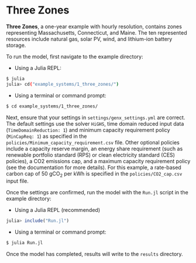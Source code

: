 # Three Zones

**Three Zones**, a one-year example with hourly resolution, contains zones representing Massachusetts, Connecticut, and Maine. The ten represented resources include natural gas, solar PV, wind, and lithium-ion battery storage.

To run the model, first navigate to the example directory:

- Using a Julia REPL:

```bash
$ julia
julia> cd("example_systems/1_three_zones/")
```

- Using a terminal or command prompt:
```bash
$ cd example_systems/1_three_zones/
```

Next, ensure that your settings in `settings/genx_settings.yml` are correct. The default settings use the solver `HiGHS`, time domain reduced input data (`TimeDomainReduction: 1`) and minimum capacity requirement policy (`MinCapReq: 1`) as specified in the `policies/Minimum_capacity_requirement.csv` file. Other optional policies include a capacity reserve margin, an energy share requirement (such as renewable portfolio standard (RPS) or clean electricity standard (CES) policies), a CO2 emissions cap, and a maximum capacity requirement policy (see the documentation for more details). For this example, a rate-based carbon cap of 50 gCO<sub>2</sub> per kWh is specified in the `policies/CO2_cap.csv` input file.

Once the settings are confirmed, run the model with the `Run.jl` script in the example directory:

- Using a Julia REPL (recommended)
```julia
julia> include("Run.jl")
```
- Using a terminal or command prompt:
```bash
$ julia Run.jl
```

Once the model has completed, results will write to the `results` directory.

